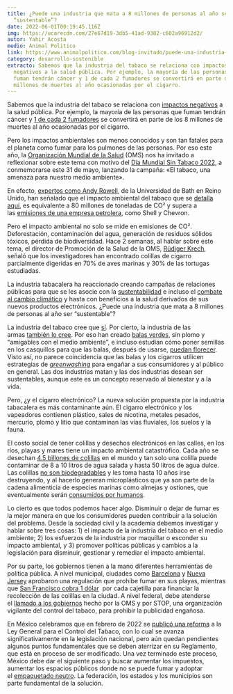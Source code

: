 ```yaml
---
title: ¿Puede una industria que mata a 8 millones de personas al año ser
  “sustentable”?
date: 2022-06-01T00:19:45.116Z
img: https://ucarecdn.com/27e67d19-3db5-41ad-9382-c602a96912d2/
autor: Yahir Acosta
medio: Animal Politico
link: https://www.animalpolitico.com/blog-invitado/puede-una-industria-que-mata-a-8-millones-de-personas-al-anio-ser-sustentable/
category: desarrollo-sostenible
extracto: Sabemos que la industria del tabaco se relaciona con impactos
  negativos a la salud pública. Por ejemplo, la mayoría de las personas que
  fuman tendrán cáncer y 1 de cada 2 fumadores se convertirá en parte de los 8
  millones de muertes al año ocasionadas por el cigarro.
---
```

Sabemos que la industria del tabaco se relaciona con [impactos negativos](https://www.who.int/es/news-room/fact-sheets/detail/tobacco) a la salud pública. Por ejemplo, la mayoría de las personas que fuman tendrán cáncer y [1 de cada 2 fumadores](https://www.cancer.org/es/saludable/mantengase-alejado-del-tabaco/riesgos-para-la-salud-debido-al-tabaquismo/fumar-tabaco.html) se convertirá en parte de los 8 millones de muertes al año ocasionadas por el cigarro.

Pero los impactos ambientales son menos conocidos y son tan fatales para el planeta como fumar para los pulmones de las personas. Por eso este año, la [Organización Mundial de la Salud](https://www.who.int/es) (OMS) nos ha invitado a reflexionar sobre este tema con motivo del [Día Mundial Sin Tabaco 2022](https://www.who.int/es/campaigns/world-no-tobacco-day/2022), a conmemorarse este 31 de mayo, lanzando la campaña: «El tabaco, una amenaza para nuestro medio ambiente».

En efecto, [expertos como Andy Rowell](https://www.youtube.com/watch?v=xtoJ1CPi9e8), de la Universidad de Bath en Reino Unido, han señalado que el impacto ambiental del tabaco que se [detalla aquí](https://exposetobacco.org/news/big-tobacco-and-environment/#:~:text=The%20tobacco%20industry%E2%80%99s%20harm%20to%20the%20planet%2C%20in%20numbers), es equivalente a 80 millones de toneladas de CO² y supera a las [emisiones de una empresa petrolera](https://www.statista.com/statistics/1267242/greenhouse-gas-emissions-of-select-oil-companies/), como Shell y Chevron.

Pero el impacto ambiental no solo se mide en emisiones de CO². Deforestación, contaminación del agua, generación de residuos sólidos tóxicos, pérdida de biodiversidad. Hace 2 semanas, al hablar sobre este tema, el director de Promoción de la Salud de la OMS, [Rüdiger Krech](https://www.youtube.com/watch?v=xtoJ1CPi9e8), señaló que los investigadores han encontrado colillas de cigarro parcialmente digeridas en 70% de aves marinas y 30% de las tortugas estudiadas.

La industria tabacalera ha reaccionado creando campañas de relaciones públicas para que se les asocie con la [sustentabilidad](https://www.bat.com/group/sites/UK__9D9KCY.nsf/vwPagesWebLive/DOC8SCAG) e incluso el [combate al cambio climático](https://www.prnewswire.com/news-releases/bat-recognised-as-a-climate-leader-by-the-financial-times-301293824.html#:~:text=BAT%20has%20set%20ambitious%20climate,reduction%20against%20a%202017%20baseline.) y hasta con beneficios a la salud derivados de sus nuevos productos electrónicos. ¿Puede una industria que mata a 8 millones de personas al año ser “sustentable”?

La industria del tabaco cree que [sí](https://www.pmi.com/sustainability/reporting-on-sustainability). Por cierto, la industria de las armas [también lo cree](https://www.nammo.com/story/nammo-releases-annual-and-sustainability-report-for-2021/). Por eso han creado [balas verdes](https://www.nammo.com/wp-content/uploads/2020/05/nammo_ammo_handbook_aw_screen_updated.pdf), sin plomo y “amigables con el medio ambiente”, e incluso estudian cómo poner semillas en los casquillos para que las balas, después de usarse, [puedan florecer](https://edition.cnn.com/2017/02/01/world/biodegradable-bullets-us-army/index.html). Visto así, no parece coincidencia que las balas y los cigarros utilicen estrategias de *[greenwashing](https://www.oxfordlearnersdictionaries.com/us/definition/english/greenwash)* para engañar a sus consumidores y al público en general. Las dos industrias matan y las dos industrias desean ser sustentables, aunque este es un concepto reservado al bienestar y a la vida.

Pero, ¿y el cigarro electrónico? La nueva solución propuesta por la industria tabacalera es más contaminante aún. El cigarro electrónico y los vapeadores contienen plástico, sales de nicotina, metales pesados, mercurio, plomo y litio que contaminan las vías fluviales, los suelos y la fauna.

El costo social de tener colillas y desechos electrónicos en las calles, en los ríos, playas y mares tiene un impacto ambiental catastrófico. Cada año se desechan [4.5 billones de colillas](https://environmentjournal.online/articles/an-estimated-4-5-trillion-cigarettes-are-thrown-away-each-year/) en el mundo y tan solo una colilla puede contaminar de 8 a 10 litros de agua salada y hasta 50 litros de agua dulce. Las colillas [no son biodegradables](https://uhs.berkeley.edu/tobaccofacts) y les toma hasta 10 años irse destruyendo, y al hacerlo generan microplásticos que ya son parte de la cadena alimenticia de especies marinas como almejas y ostiones, que eventualmente serán [consumidos por humanos](https://www.mdpi.com/2305-6304/9/9/224#cite).

Lo cierto es que todos podemos hacer algo. Disminuir o dejar de fumar es la mejor manera en que los consumidores pueden contribuir a la solución del problema. Desde la sociedad civil y la academia debemos investigar y hablar sobre tres cosas: 1) el impacto de la industria del tabaco en el medio ambiente; 2) los esfuerzos de la industria por maquillar o esconder su impacto ambiental, y 3) promover políticas públicas y cambios a la legislación para disminuir, gestionar y remediar el impacto ambiental.

Por su parte, los gobiernos tienen a la mano diferentes herramientas de política pública. A nivel municipal, ciudades como [Barcelona](https://elpais.com/espana/catalunya/2022-04-08/barcelona-prohibe-fumar-todo-el-ano-en-sus-playas.html) y [Nueva Jersey](https://whyy.org/articles/butt-out-n-j-beach-park-smoking-ban-goes-into-effect/) aprobaron una regulación que prohíbe fumar en sus playas, mientras que [San Francisco cobra 1 dólar](https://sftreasurer.org/business/taxes-fees/cigarette-litter-abatement-fee-cig#:~:text=Effective%20January%201%2C%202022%2C%20the,due%20on%20a%20quarterly%20basis.)  por cada cajetilla para financiar la recolección de las colillas en la ciudad. A nivel federal, debe atenderse el [llamado a los gobiernos](https://exposetobacco.org/wp-content/uploads/Talking_Trash_ES.pdf) hecho por la OMS y por STOP, una organización vigilante del control del tabaco, para prohibir la publicidad engañosa.

En México celebramos que en febrero de 2022 se [publicó una reforma](https://www.diputados.gob.mx/LeyesBiblio/ref/lgct/LGCT_ref04_17feb22.pdf) a la Ley General para el Control del Tabaco, con lo cual se avanza significativamente en la legislación nacional, pero aún quedan pendientes algunos puntos fundamentales que se deben aterrizar en su Reglamento, que está en proceso de ser modificado. Una vez terminado este proceso, México debe dar el siguiente paso y buscar aumentar los impuestos, aumentar los espacios públicos donde no se puede fumar y adoptar el [empaquetado neutro](https://www3.paho.org/uru/index.php?option=com_content&view=article&id=1221:gobierno-aprobo-proyecto-de-ley-sobre-empaquetado-de-cigarrillos-sin-marcas&Itemid=238). La federación, los estados y los municipios son parte fundamental de la solución.